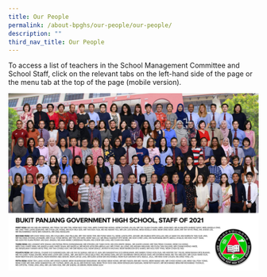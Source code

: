 ```yaml
---
title: Our People
permalink: /about-bpghs/our-people/our-people/
description: ""
third_nav_title: Our People
---
```

To access a list of teachers in the School Management Committee and School Staff, click on the relevant tabs on the left-hand side of the page or the menu tab at the top of the page (mobile version).


![](/images/2021%20BPGHS%20Full%20Staff%20Photo.jpeg)
